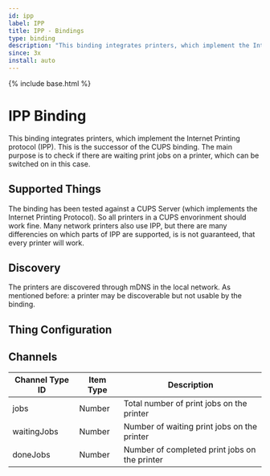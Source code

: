 ```yaml
---
id: ipp
label: IPP
title: IPP - Bindings
type: binding
description: "This binding integrates printers, which implement the Internet Printing protocol (IPP). This is the successor of the CUPS binding."
since: 3x
install: auto
---
```


<!-- Attention authors: Do not edit directly. Please add your changes to the appropriate source repository -->

{% include base.html %}

# IPP Binding

This binding integrates printers, which implement the Internet Printing protocol (IPP). This is the successor of the CUPS binding.
The main purpose is to check if there are waiting print jobs on a printer, which can be switched on in this case.

## Supported Things

The binding has been tested against a CUPS Server (which implements the Internet Printing Protocol).
So all printers in a CUPS envorinment should work fine. Many network printers also use IPP,
but there are many differencies on which parts of IPP are supported, is is not guaranteed, that every printer will work.

## Discovery

The printers are discovered through mDNS in the local network. As mentioned before: a printer may be discoverable but not
usable by the binding.

## Thing Configuration

## Channels

| Channel Type ID | Item Type | Description                                   |
|-----------------|-----------|-----------------------------------------------|
| jobs            | Number    | Total number of print jobs on the printer     |
| waitingJobs     | Number    | Number of waiting print jobs on the printer   |
| doneJobs        | Number    | Number of completed print jobs on the printer |

<!-- TOTO Create example
## Full Example -->
